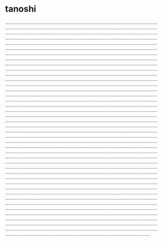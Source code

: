 # tanoshi
..................................................................................................................................................................................................................................................................................................................................................................................................................................................................................................................................................................................................................................................................................................................................................................................................................................................................................................................................................................................................................................................................................................................................................................................................................................................................................................................................................................................................................................................................................................................................................................................................................................................................................................................................................................................................................................................................................................................................................................................................................................................................................................................................................................................................................................................................................................................................................................................................................................................................................................................................................................................................................................................................................................................................................................................................................................................................................................................................................................................................................................................................................................................................................................................................................................................................................................................................................................................................................................................................................................................................................................................................................................................................................................................................................................................................................................................................................................................................................................................................................................................................................................................................................................................................................................................................................................................................................................................................................................................................................................................................................................................................................................................................................................................................................................................................................................................................................................................................................................................................................................................................................................................................................................................................................................................................................................................................................................................................................